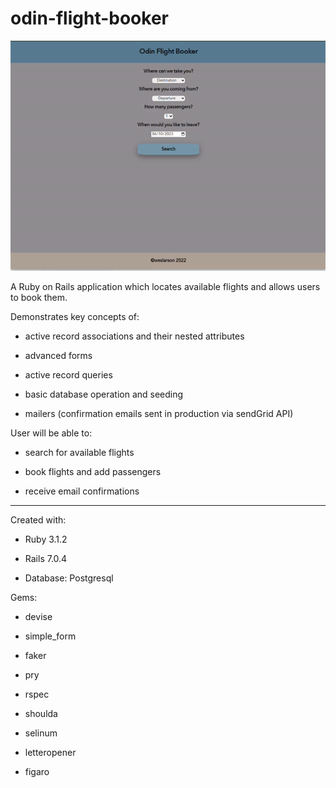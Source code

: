 # odin-flight-booker

![](https://github.com/Servante/odin_flight_booker/blob/main/flight-booker.gif)

A Ruby on Rails application which locates available flights and allows users to book them. 

Demonstrates key concepts of:

* active record associations and their nested attributes

* advanced forms

* active record queries

* basic database operation and seeding

* mailers (confirmation emails sent in production via sendGrid API)


User will be able to:

* search for available flights

* book flights and add passengers

* receive email confirmations


----------------------------------------


Created with:

* Ruby 3.1.2

* Rails 7.0.4

* Database: Postgresql 


Gems:

* devise

* simple_form

* faker

* pry

* rspec

* shoulda

* selinum

* letteropener

* figaro

